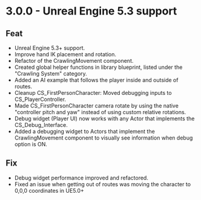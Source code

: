 
# 3.0.0 - Unreal Engine 5.3 support
## Feat
- Unreal Engine 5.3+ support.
- Improve hand IK placement and rotation.
- Refactor of the CrawlingMovement component.
- Created global helper functions in library blueprint, listed under the "Crawling System" category.
- Added an AI example that follows the player inside and outside of routes.
- Cleanup CS_FirstPersonCharacter: Moved debugging inputs to CS_PlayerController.
- Made CS_FirstPersonCharacter camera rotate by using the native "controller pitch and yaw" instead of using custom relative rotations.
- Debug widget (Player UI) now works with any Actor that implements the CS_Debug_Interface.
- Added a debugging widget to Actors that implement the CrawlingMovement component to visually see information when debug option is ON.

## Fix
- Debug widget performance improved and refactored.
- Fixed an issue when getting out of routes was moving the character to 0,0,0 coordinates in UE5.0+